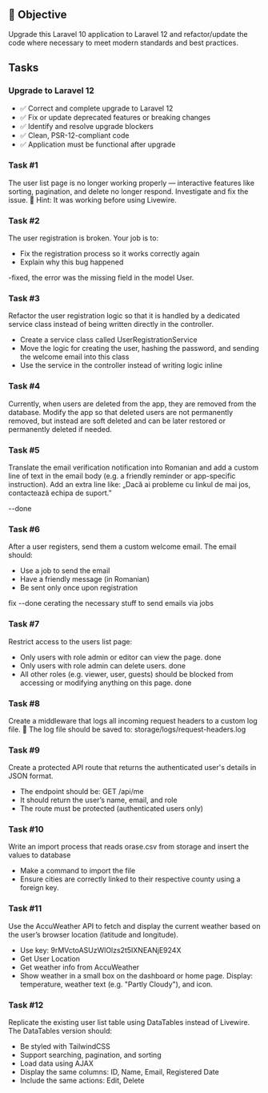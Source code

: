 ## 🧠 Objective

Upgrade this Laravel 10 application to Laravel 12 and refactor/update the code where necessary to meet modern standards and best practices.

## Tasks

### Upgrade to Laravel 12

- ✅ Correct and complete upgrade to Laravel 12
- ✅ Fix or update deprecated features or breaking changes
- ✅ Identify and resolve upgrade blockers
- ✅ Clean, PSR-12-compliant code
- ✅ Application must be functional after upgrade

### Task #1

The user list page is no longer working properly — interactive features like sorting, pagination, and delete no longer respond.
Investigate and fix the issue.
💬 Hint: It was working before using Livewire.

### Task #2

The user registration is broken.
Your job is to:

- Fix the registration process so it works correctly again
- Explain why this bug happened

-fixed, the error was the missing field in the model User.

### Task #3

Refactor the user registration logic so that it is handled by a dedicated service class instead of being written directly in the controller.

- Create a service class called UserRegistrationService
- Move the logic for creating the user, hashing the password, and sending the welcome email into this class
- Use the service in the controller instead of writing logic inline

### Task #4

Currently, when users are deleted from the app, they are removed from the database.
Modify the app so that deleted users are not permanently removed, but instead are
soft deleted and can be later restored or permanently deleted if needed.

### Task #5

Translate the email verification notification into Romanian and add a custom line
of text in the email body (e.g. a friendly reminder or app-specific instruction).
Add an extra line like: „Dacă ai probleme cu linkul de mai jos, contactează echipa de suport.”

--done

### Task #6

After a user registers, send them a custom welcome email. The email should:

- Use a job to send the email
- Have a friendly message (in Romanian)
- Be sent only once upon registration


fix
--done cerating the necessary stuff to send emails via jobs

### Task #7

Restrict access to the users list page:

- Only users with role admin or editor can view the page.
done
- Only users with role admin can delete users.
done
- All other roles (e.g. viewer, user, guests) should be blocked from accessing or modifying anything on this page.
done

### Task #8

Create a middleware that logs all incoming request headers to a custom log file.
📁 The log file should be saved to: storage/logs/request-headers.log

### Task #9

Create a protected API route that returns the authenticated user's details in JSON format.

- The endpoint should be: GET /api/me
- It should return the user’s name, email, and role
- The route must be protected (authenticated users only)

### Task #10

Write an import process that reads orase.csv from storage and insert the values to database

- Make a command to import the file
- Ensure cities are correctly linked to their respective county using a foreign key.

### Task #11

Use the AccuWeather API to fetch and display the current weather based on the user’s browser location (latitude and longitude).

- Use key: 9rMVctoASUzWlOlzs2t5IXNEANjE924X
- Get User Location
- Get weather info from AccuWeather
- Show weather in a small box on the dashboard or home page. Display: temperature, weather text (e.g. "Partly Cloudy"), and icon.

### Task #12

Replicate the existing user list table using DataTables instead of Livewire. The DataTables version should:

- Be styled with TailwindCSS
- Support searching, pagination, and sorting
- Load data using AJAX
- Display the same columns: ID, Name, Email, Registered Date
- Include the same actions: Edit, Delete
